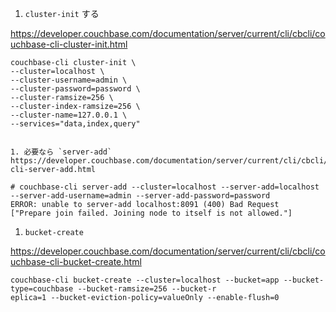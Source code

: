 1. `cluster-init` する

https://developer.couchbase.com/documentation/server/current/cli/cbcli/couchbase-cli-cluster-init.html

```
couchbase-cli cluster-init \
--cluster=localhost \
--cluster-username=admin \
--cluster-password=password \
--cluster-ramsize=256 \
--cluster-index-ramsize=256 \
--cluster-name=127.0.0.1 \
--services="data,index,query"
```

```

1. 必要なら `server-add` 
https://developer.couchbase.com/documentation/server/current/cli/cbcli/couchbase-cli-server-add.html

# couchbase-cli server-add --cluster=localhost --server-add=localhost --server-add-username=admin --server-add-password=password
ERROR: unable to server-add localhost:8091 (400) Bad Request
["Prepare join failed. Joining node to itself is not allowed."]
```

1. `bucket-create`

https://developer.couchbase.com/documentation/server/current/cli/cbcli/couchbase-cli-bucket-create.html

```
couchbase-cli bucket-create --cluster=localhost --bucket=app --bucket-type=couchbase --bucket-ramsize=256 --bucket-r
eplica=1 --bucket-eviction-policy=valueOnly --enable-flush=0
```